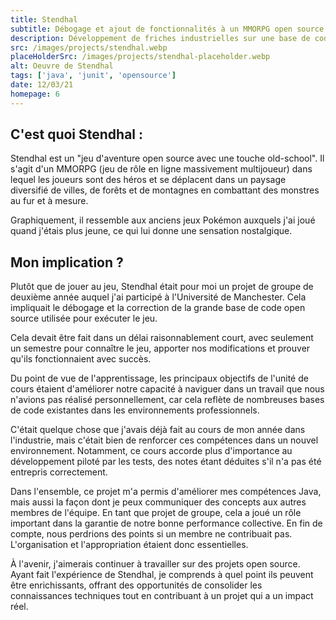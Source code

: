 ```yaml
---
title: Stendhal
subtitle: Débogage et ajout de fonctionnalités à un MMORPG open source avec 10 000 lignes de code
description: Développement de friches industrielles sur une base de code Java open source à grande échelle. Cette expérience m'a permis d'améliorer ma capacité à naviguer et à comprendre le code des autres tout en réalisant les avantages du développement piloté par les tests.
src: /images/projects/stendhal.webp
placeHolderSrc: /images/projects/stendhal-placeholder.webp
alt: Oeuvre de Stendhal
tags: ['java', 'junit', 'opensource']
date: 12/03/21
homepage: 6
---
```


## C'est quoi Stendhal :
Stendhal est un "jeu d'aventure open source avec une touche old-school". Il s'agit d'un MMORPG (jeu de rôle en ligne massivement multijoueur) dans lequel les joueurs sont des héros et se déplacent dans un paysage diversifié de villes, de forêts et de montagnes en combattant des monstres au fur et à mesure.

Graphiquement, il ressemble aux anciens jeux Pokémon auxquels j'ai joué quand j'étais plus jeune, ce qui lui donne une sensation nostalgique.

## Mon implication ?
Plutôt que de jouer au jeu, Stendhal était pour moi un projet de groupe de deuxième année auquel j'ai participé à l'Université de Manchester. Cela impliquait le débogage et la correction de la grande base de code open source utilisée pour exécuter le jeu.

Cela devait être fait dans un délai raisonnablement court, avec seulement un semestre pour connaître le jeu, apporter nos modifications et prouver qu'ils fonctionnaient avec succès.

Du point de vue de l'apprentissage, les principaux objectifs de l'unité de cours étaient d'améliorer notre capacité à naviguer dans un travail que nous n'avions pas réalisé personnellement, car cela reflète de nombreuses bases de code existantes dans les environnements professionnels.

C'était quelque chose que j'avais déjà fait au cours de mon année dans l'industrie, mais c'était bien de renforcer ces compétences dans un nouvel environnement. Notamment, ce cours accorde plus d'importance au développement piloté par les tests, des notes étant déduites s'il n'a pas été entrepris correctement.

Dans l'ensemble, ce projet m'a permis d'améliorer mes compétences Java, mais aussi la façon dont je peux communiquer des concepts aux autres membres de l'équipe. En tant que projet de groupe, cela a joué un rôle important dans la garantie de notre bonne performance collective. En fin de compte, nous perdrions des points si un membre ne contribuait pas. L'organisation et l'appropriation étaient donc essentielles.

À l'avenir, j'aimerais continuer à travailler sur des projets open source. Ayant fait l'expérience de Stendhal, je comprends à quel point ils peuvent être enrichissants, offrant des opportunités de consolider les connaissances techniques tout en contribuant à un projet qui a un impact réel.